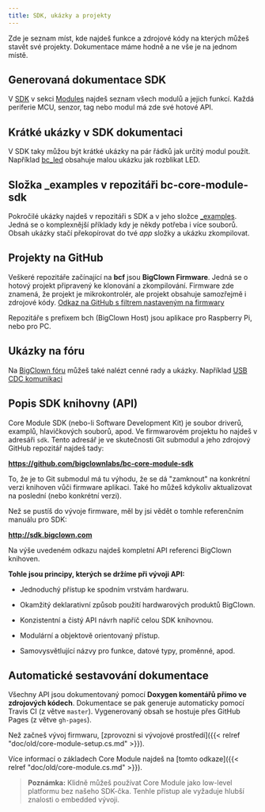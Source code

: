 ```yaml
---
title: SDK, ukázky a projekty
---
```


Zde je seznam míst, kde najdeš funkce a zdrojové kódy na kterých můžeš stavět své projekty.
Dokumentace máme hodně a ne vše je na jednom místě.

## Generovaná dokumentace SDK

V [SDK](http://sdk.bigclown.com/) v sekci [Modules](http://sdk.bigclown.com/modules.html) najdeš seznam všech modulů a jejich funkcí.
Každá periferie MCU, senzor, tag nebo modul má zde své hotové API.

## Krátké ukázky v SDK dokumentaci

V SDK taky můžou být krátké ukázky na pár řádků jak určitý modul použít.
Například [bc_led](http://sdk.bigclown.com/group__bc__led.html#details) obsahuje malou ukázku jak rozblikat LED.

## Složka \_examples v repozitáři bc-core-module-sdk

Pokročilé ukázky najdeš v repozitáři s SDK a v jeho složce [\_examples](https://github.com/bigclownlabs/bc-core-module-sdk/tree/master/_examples).
Jedná se o komplexnější příklady kdy je někdy potřeba i více souborů.
Obsah ukázky stačí překopírovat do tvé _app_ složky a ukázku zkompilovat.

## Projekty na GitHub

Veškeré repozitáře začínající na **bcf** jsou **BigClown Firmware**.
Jedná se o hotový projekt připravený ke klonování a zkompilování.
Firmware zde znamená, že projekt je mikrokontrolér, ale projekt obsahuje samozřejmě i zdrojové kódy.
[Odkaz na GitHub s filtrem nastaveným na firmwary](https://github.com/bigclownlabs?&q=bcf)

Repozitáře s prefixem bch (BigClown Host) jsou aplikace pro Raspberry Pi, nebo pro PC.

## Ukázky na fóru

Na [BigClown fóru](http://forum.bigclown.com) můžeš také nalézt cenné rady a ukázky.
Například [USB CDC komunikaci](http://forum.bigclown.com/t/bigclown-core-module-hello-world-app-lets-try-to-find-the-shortest-yet-still-understandable/61)

## Popis SDK knihovny (API)

Core Module SDK (nebo-li Software Development Kit) je soubor driverů, examplů, hlavičkových souborů, apod.
Ve firmwarovém projektu ho najdeš v adresáři `sdk`.
Tento adresář je ve skutečnosti Git submodul a jeho zdrojový GitHub repozitář najdeš tady:

**https://github.com/bigclownlabs/bc-core-module-sdk**

To, že je to Git submodul má tu výhodu, že se dá "zamknout" na konkrétní verzi knihoven vůči firmware aplikaci.
Také ho můžeš kdykoliv aktualizovat na poslední (nebo konkrétní verzi).

Než se pustíš do vývoje firmware, měl by jsi vědět o tomhle referenčním manuálu pro SDK:

**http://sdk.bigclown.com**

Na výše uvedeném odkazu najdeš kompletní API referenci BigClown knihoven.

**Tohle jsou principy, kterých se držíme při vývoji API:**

* Jednoduchý přístup ke spodním vrstvám hardwaru.

* Okamžitý deklarativní způsob použití hardwarových produktů BigClown.

* Konzistentní a čistý API návrh napříč celou SDK knihovnou.

* Modulární a objektově orientovaný přístup.

* Samovysvětlující názvy pro funkce, datové typy, proměnné, apod.

## Automatické sestavování dokumentace

Všechny API jsou dokumentovaný pomocí **Doxygen komentářů přímo ve zdrojových kódech**.
Dokumentace se pak generuje automaticky pomocí Travis CI (z větve `master`).
Vygenerovaný obsah se hostuje přes GitHub Pages (z větve `gh-pages`).

Než začneš vývoj firmwaru, [zprovozni si vývojové prostředí]({{< relref "doc/old/core-module-setup.cs.md" >}}).

Více informací o základech Core Module najdeš na [tomto odkaze]({{< relref "doc/old/core-module.cs.md" >}}).

> **Poznámka:** Klidně můžeš používat Core Module jako low-level platformu bez našeho SDK-čka.
>               Tenhle přístup ale vyžaduje hlubší znalosti o embedded vývoji.
